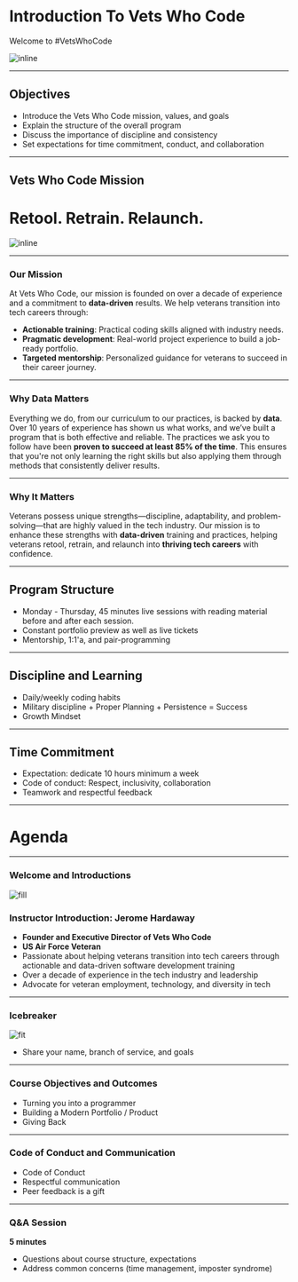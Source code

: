 
# **Introduction To Vets Who Code**


Welcome to #VetsWhoCode

![inline](https://res.cloudinary.com/vetswhocode/image/upload/v1656268626/vwc_m09rei.gif)

---

## **Objectives**

- Introduce the Vets Who Code mission, values, and goals
- Explain the structure of the overall program
- Discuss the importance of discipline and consistency
- Set expectations for time commitment, conduct, and collaboration



---

## **Vets Who Code Mission**


# Retool. Retrain. Relaunch.


![inline](https://res.cloudinary.com/vetswhocode/image/upload/v1727128640/happy-programmer_gn4jxf.jpg)

---

### **Our Mission**

At Vets Who Code, our mission is founded on over a decade of experience and a commitment to **data-driven** results. We help veterans transition into tech careers through:

- **Actionable training**: Practical coding skills aligned with industry needs.
- **Pragmatic development**: Real-world project experience to build a job-ready portfolio.
- **Targeted mentorship**: Personalized guidance for veterans to succeed in their career journey.

---

### **Why Data Matters**

Everything we do, from our curriculum to our practices, is backed by **data**. Over 10 years of experience has shown us what works, and we’ve built a program that is both effective and reliable. The practices we ask you to follow have been **proven to succeed at least 85% of the time**. This ensures that you're not only learning the right skills but also applying them through methods that consistently deliver results.

---

### **Why It Matters**

Veterans possess unique strengths—discipline, adaptability, and problem-solving—that are highly valued in the tech industry. Our mission is to enhance these strengths with **data-driven** training and practices, helping veterans retool, retrain, and relaunch into **thriving tech careers** with confidence.

---

## **Program Structure**

- Monday - Thursday, 45 minutes live sessions with reading material before and after each session.
- Constant portfolio preview as well as live tickets
- Mentorship, 1:1'a, and pair-programming

---

## **Discipline and Learning**

- Daily/weekly coding habits
- Military discipline + Proper Planning + Persistence = Success
- Growth Mindset

---

## **Time Commitment**

- Expectation: dedicate 10 hours minimum a week
- Code of conduct: Respect, inclusivity, collaboration
- Teamwork and respectful feedback

---

# **Agenda**

---

### **Welcome and Introductions**

![fill](https://res.cloudinary.com/vetswhocode/image/upload/v1604602687/Jerome-17_giyuc9.jpg)


### **Instructor Introduction: Jerome Hardaway**

- **Founder and Executive Director of Vets Who Code**
- **US Air Force Veteran**
- Passionate about helping veterans transition into tech careers through actionable and data-driven software development training
- Over a decade of experience in the tech industry and leadership
- Advocate for veteran employment, technology, and diversity in tech

---

### **Icebreaker**

![fit](https://res.cloudinary.com/vetswhocode/image/upload/v1727129171/ice-breaker_mz1no2.jpg)

- Share your name, branch of service, and goals
---

### **Course Objectives and Outcomes**

- Turning you into a programmer
- Building a Modern Portfolio / Product
- Giving Back

---

### **Code of Conduct and Communication**
- Code of Conduct
- Respectful communication
- Peer feedback is a gift

---

### **Q&A Session**

**5 minutes**

- Questions about course structure, expectations
- Address common concerns (time management, imposter syndrome)
